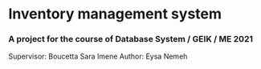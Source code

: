 # Inventory management system

### A project for the course of Database System / GEIK / ME 2021

Supervisor: Boucetta Sara Imene
Author: Eysa Nemeh
